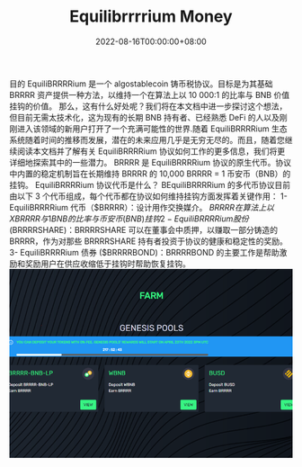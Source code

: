 ﻿---
title: "Equilibrrrrium Money"
description: "BRRRR 是一种算法币，旨在跟随 BNB 的价格。享受通常仅在高风险资产上才能找到的高收益，但改为接触 BNB！"
date: 2022-08-16T00:00:00+08:00
lastmod: 2022-08-16T00:00:00+08:00
draft: false
authors: ["boogArno"]
featuredImage: "equilibrrrrium-money.png"
tags: ["DeFi","Equilibrrrrium Money"]
categories: ["nfts"]
nfts: ["DeFi"]
blockchain: "BSC"
website: "https://equilibrrrrium.money/"
twitter: "https://twitter.com/Equilibrrrrium"
discord: ""
telegram: "https://t.me/Equilibrrrrium"
github: "https://github.com/equilibrrrrium"
youtube: ""
twitch: ""
facebook: ""
instagram: ""
reddit: ""
medium: "https://equilibrrrrium.medium.com/"
steam: ""
gitbook: ""
googleplay: ""
appstore: ""
status: "Live"
weight: 
lightgallery: true
toc: true
pinned: false
recommend: false
recommend1: false
---
目的
EquiliBRRRRium 是一个 algostablecoin 铸币税协议。目标是为其基础 BRRRR 资产提供一种方法，以维持一个在算法上以 10 000:1 的比率与 BNB 价值挂钩的价值。
那么，这有什么好处呢？我们将在本文档中进一步探讨这个想法，但目前无需太技术化，这为现有的长期 BNB 持有者、已经熟悉 DeFi 的人以及刚刚进入该领域的新用户打开了一个充满可能性的世界.随着 EquiliBRRRRium 生态系统随着时间的推移而发展，潜在的未来应用几乎是无穷无尽的。而且，随着您继续阅读本文档并了解有关 EquiliBRRRRium 协议如何工作的更多信息，我们将更详细地探索其中的一些潜力。
BRRRR 是 EquiliBRRRRium 协议的原生代币。协议中内置的稳定机制旨在长期维持 BRRRR 的 10,000 BRRRR = 1 币安币（BNB）的挂钩。
EquiliBRRRRium 协议代币是什么？
BEquiliBRRRRium 的多代币协议目前由以下 3 个代币组成，每个代币都在协议如何维持挂钩方面发挥着关键作用：
1- EquiliBRRRRium 代币（$BRRRR）：设计用作交换媒介。 $BRRRR 在算法上以 X BRRRR 与 1 BNB 的比率与币安币 (BNB) 挂钩
2- EquiliBRRRRium 股份 ($BRRRRSHARE)：BRRRRSHARE 可以在董事会中质押，以赚取一部分铸造的 BRRRR，作为对那些 BRRRRSHARE 持有者投资于协议的健康和稳定性的奖励。
3- EquiliBRRRRium 债券 ($BRRRRBOND)：BRRRRBOND 的主要工作是帮助激励和奖励用户在供应收缩低于挂钩时帮助恢复挂钩。![equilibrrrriummoney-dapp-defi-bsc-image1_19fa791bbb247e34f1cb24451476d551](equilibrrrriummoney-dapp-defi-bsc-image1_19fa791bbb247e34f1cb24451476d551.png)